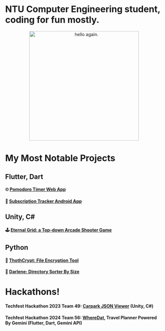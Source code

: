 # NTU Computer Engineering student, coding for fun mostly.

<p align="center">
    <img src="https://github.com/desolaterobot/desolaterobot/assets/74480017/6e53cccf-96f9-44bb-956d-3c7206abe415" alt="hello again." width = "350"/>
</p>

# My Most Notable Projects

## Flutter, Dart
#### ⏲ [Pomodoro Timer Web App](https://notsodesolaterobot.github.io/pomodoro/#/)
#### 💸 [Subscription Tracker Android App](https://play.google.com/store/apps/details?id=com.desolate.substracker)

## Unity, C#
#### 🕹 [Eternal Grid: a Top-down Arcade Shooter Game](http://desolaterobot.itch.io/eternal-grid)

## Python
#### 🔐 [ThothCrypt: File Encryption Tool](https://github.com/desolaterobot/thoth)
#### 📂 [Darlene: Directory Sorter By Size](https://github.com/desolaterobot/darlene)

# Hackathons!
#### Techfest Hackathon 2023 Team 49: [Carpark JSON Viewer](https://github.com/desolaterobot/carparkviewer) (Unity, C#)
#### Techfest Hackathon 2024 Team 56: [WhereDat](https://github.com/desolaterobot/wheredat), Travel Planner Powered By Gemini (Flutter, Dart, Gemini API)
